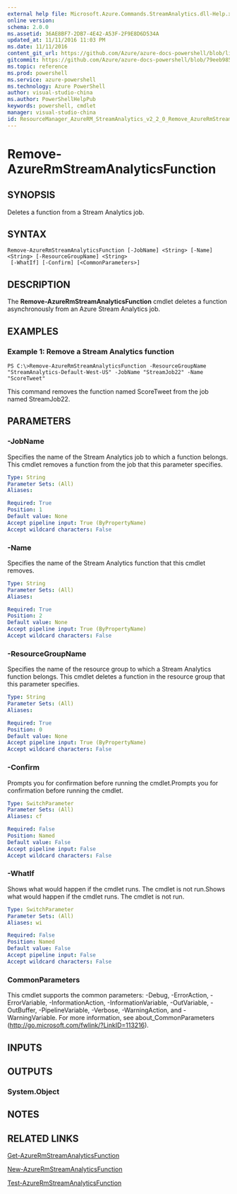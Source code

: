 ```yaml
---
external help file: Microsoft.Azure.Commands.StreamAnalytics.dll-Help.xml
online version: 
schema: 2.0.0
ms.assetid: 36AE8BF7-2DB7-4E42-A53F-2F9E8D6D534A
updated_at: 11/11/2016 11:03 PM
ms.date: 11/11/2016
content_git_url: https://github.com/Azure/azure-docs-powershell/blob/live/azureps-cmdlets-docs/ResourceManager/AzureRM.StreamAnalytics/v2.2.0/Remove-AzureRmStreamAnalyticsFunction.md
gitcommit: https://github.com/Azure/azure-docs-powershell/blob/79eeb985ea480979357fb4695832a0c3d29a48bf/azureps-cmdlets-docs/ResourceManager/AzureRM.StreamAnalytics/v2.2.0/Remove-AzureRmStreamAnalyticsFunction.md
ms.topic: reference
ms.prod: powershell
ms.service: azure-powershell
ms.technology: Azure PowerShell
author: visual-studio-china
ms.author: PowerShellHelpPub
keywords: powershell, cmdlet
manager: visual-studio-china
id: ResourceManager_AzureRM_StreamAnalytics_v2_2_0_Remove_AzureRmStreamAnalyticsFunction_md
---
```


# Remove-AzureRmStreamAnalyticsFunction

## SYNOPSIS
Deletes a function from a Stream Analytics job.

## SYNTAX

```
Remove-AzureRmStreamAnalyticsFunction [-JobName] <String> [-Name] <String> [-ResourceGroupName] <String>
 [-WhatIf] [-Confirm] [<CommonParameters>]
```

## DESCRIPTION
The **Remove-AzureRmStreamAnalyticsFunction** cmdlet deletes a function asynchronously from an Azure Stream Analytics job.

## EXAMPLES

### Example 1: Remove a Stream Analytics function
```
PS C:\>Remove-AzureRmStreamAnalyticsFunction -ResourceGroupName "StreamAnalytics-Default-West-US" -JobName "StreamJob22" -Name "ScoreTweet"
```

This command removes the function named ScoreTweet from the job named StreamJob22.

## PARAMETERS

### -JobName
Specifies the name of the Stream Analytics job to which a function belongs.
This cmdlet removes a function from the job that this parameter specifies.

```yaml
Type: String
Parameter Sets: (All)
Aliases: 

Required: True
Position: 1
Default value: None
Accept pipeline input: True (ByPropertyName)
Accept wildcard characters: False
```

### -Name
Specifies the name of the Stream Analytics function that this cmdlet removes.

```yaml
Type: String
Parameter Sets: (All)
Aliases: 

Required: True
Position: 2
Default value: None
Accept pipeline input: True (ByPropertyName)
Accept wildcard characters: False
```

### -ResourceGroupName
Specifies the name of the resource group to which a Stream Analytics function belongs.
This cmdlet deletes a function in the resource group that this parameter specifies.

```yaml
Type: String
Parameter Sets: (All)
Aliases: 

Required: True
Position: 0
Default value: None
Accept pipeline input: True (ByPropertyName)
Accept wildcard characters: False
```

### -Confirm
Prompts you for confirmation before running the cmdlet.Prompts you for confirmation before running the cmdlet.

```yaml
Type: SwitchParameter
Parameter Sets: (All)
Aliases: cf

Required: False
Position: Named
Default value: False
Accept pipeline input: False
Accept wildcard characters: False
```

### -WhatIf
Shows what would happen if the cmdlet runs.
The cmdlet is not run.Shows what would happen if the cmdlet runs.
The cmdlet is not run.

```yaml
Type: SwitchParameter
Parameter Sets: (All)
Aliases: wi

Required: False
Position: Named
Default value: False
Accept pipeline input: False
Accept wildcard characters: False
```

### CommonParameters
This cmdlet supports the common parameters: -Debug, -ErrorAction, -ErrorVariable, -InformationAction, -InformationVariable, -OutVariable, -OutBuffer, -PipelineVariable, -Verbose, -WarningAction, and -WarningVariable. For more information, see about_CommonParameters (http://go.microsoft.com/fwlink/?LinkID=113216).

## INPUTS

## OUTPUTS

### System.Object

## NOTES

## RELATED LINKS

[Get-AzureRmStreamAnalyticsFunction](xref:ResourceManager/AzureRM.StreamAnalytics/v2.2.0/Get-AzureRmStreamAnalyticsFunction.md)

[New-AzureRmStreamAnalyticsFunction](xref:ResourceManager/AzureRM.StreamAnalytics/v2.2.0/New-AzureRmStreamAnalyticsFunction.md)

[Test-AzureRmStreamAnalyticsFunction](xref:ResourceManager/AzureRM.StreamAnalytics/v2.2.0/Test-AzureRmStreamAnalyticsFunction.md)


